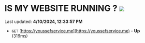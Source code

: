 # IS MY WEBSITE RUNNING ? [![](https://img.shields.io/static/v1?label=Sponsor&message=%E2%9D%A4&logo=GitHub&color=%23fe8e86)](https://github.com/sponsors/<username>)

Last updated: **4/10/2024, 12:33:57 PM**

- `GET` [https://youssefservice.me](https://youssefservice.me) - **Up** (316ms)
